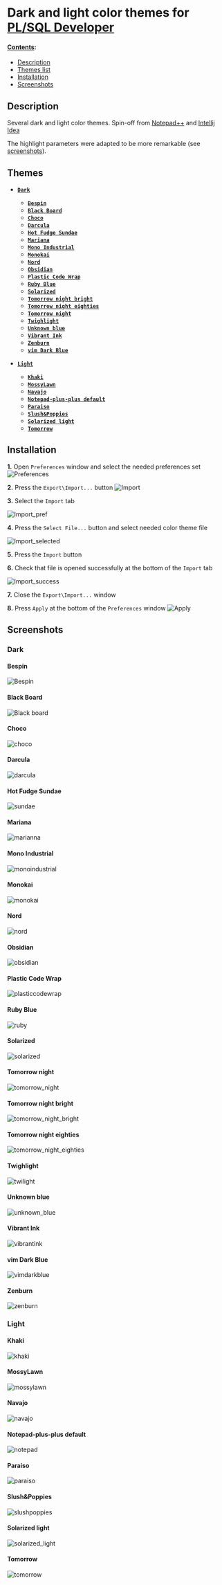 Dark and light color themes for [PL/SQL Developer](https://www.allroundautomations.com)
===============================================


#### <u>Contents</u>:
* [Description](#description)
* [Themes list](#themes)
* [Installation](#installation)
* [Screenshots](#screenshots)

Description
------------
Several dark and light color themes. Spin-off from [Notepad++](https://notepad-plus-plus.org) and [Intellij Idea](https://www.jetbrains.com/idea/)

The highlight parameters were adapted to be more remarkable (see [screenshots](#screenshots)).


Themes
-------

* **[`Dark`](#dark)**
  * **[`Bespin`](#bespin)** 
  * **[`Black Board`](#black-board)**
  * **[`Choco`](#choco)**
  * **[`Darcula`](#darcula)**
  * **[`Hot Fudge Sundae`](#hot-fudge-sundae)**
  * **[`Mariana`](#mariana)**
  * **[`Mono Industrial`](#mono-industrial)**
  * **[`Monokai`](#monokai)**
  * **[`Nord`](#nord)**
  * **[`Obsidian`](#obsidian)**
  * **[`Plastic Code Wrap`](#plastic-code-wrap)**
  * **[`Ruby Blue`](#ruby-blue)**
  * **[`Solarized`](#solarized)**
  * **[`Tomorrow night bright`](#tomorrow-night-bright)**
  * **[`Tomorrow night eighties`](#tomorrow-night-eighties)**
  * **[`Tomorrow night`](#tomorrow-night)**
  * **[`Twighlight`](#twighlight)**
  * **[`Unknown blue`](#unknown-blue)**
  * **[`Vibrant Ink`](#vibrant-ink)**
  * **[`Zenburn`](#zenburn)**
  * **[`vim Dark Blue`](#vim-dark-blue)**
  
* **[`Light`](#light)**
  * **[`Khaki`](#khaki)**
  * **[`MossyLawn`](#mossylawn)**
  * **[`Navajo`](#navajo)**
  * **[`Notepad-plus-plus default`](#notepad-plus-plus-default)**
  * **[`Paraiso`](#paraiso)**
  * **[`Slush&Poppies`](#slushpoppies)**
  * **[`Solarized light`](#solarized-light)**
  * **[`Tomorrow`](#tomorrow)**




Installation
------------

**1.** Open `Preferences` window and select the needed preferences set
![Preferences](https://user-images.githubusercontent.com/48009525/53730480-825fb080-3e91-11e9-807b-54a369494225.png)

**2.** Press the `Export\Import...` button
![Import](https://user-images.githubusercontent.com/48009525/53729804-acb06e80-3e8f-11e9-80f7-b413a7dd1272.png)

**3.** Select the `Import` tab

![Import_pref](https://user-images.githubusercontent.com/48009525/53729848-c8b41000-3e8f-11e9-9808-70dfbaf62932.png)


**4.** Press the `Select File...` button and select needed color theme file

![Import_selected](https://user-images.githubusercontent.com/48009525/53729888-de293a00-3e8f-11e9-8a9a-00aeab6f4407.png)

**5.** Press the `Import` button


**6.** Check that file is opened successfully at the bottom of the `Import` tab

![Import_success](https://user-images.githubusercontent.com/48009525/53729936-fa2cdb80-3e8f-11e9-84f3-9266f790228f.png)

**7.** Close the `Export\Import...` window

**8.** Press `Apply` at the bottom of the `Preferences` window
![Apply](https://user-images.githubusercontent.com/48009525/53729952-06189d80-3e90-11e9-9aea-26572a766238.png)


Screenshots
------------
### Dark

#### Bespin
![Bespin](https://user-images.githubusercontent.com/48009525/53730552-b89d3000-3e91-11e9-82b3-d7bfcc4bb152.png)

#### Black Board
![Black board](https://user-images.githubusercontent.com/48009525/53730568-c652b580-3e91-11e9-9333-98f5d5f3df5c.png)

#### Choco
![choco](https://user-images.githubusercontent.com/48009525/53730846-7d4f3100-3e92-11e9-9d71-53d4904cb9cc.png)

#### Darcula
![darcula](https://user-images.githubusercontent.com/48009525/53730847-7de7c780-3e92-11e9-9c22-dfb6d8f8405d.png)

#### Hot Fudge Sundae
![sundae](https://user-images.githubusercontent.com/48009525/53730832-7a544080-3e92-11e9-9d89-80b5507cfa92.png)

#### Mariana
![marianna](https://user-images.githubusercontent.com/48009525/78808161-175aa480-79d6-11ea-9a8c-2206c79bfd34.png)

#### Mono Industrial
![monoindustrial](https://user-images.githubusercontent.com/48009525/53730848-7e805e00-3e92-11e9-961a-e354052f5474.png)

#### Monokai
![monokai](https://user-images.githubusercontent.com/48009525/53730817-76282300-3e92-11e9-885e-15fab1438034.png)

#### Nord
![nord](https://user-images.githubusercontent.com/48009525/78808168-19246800-79d6-11ea-940e-de6108555d6b.png)

#### Obsidian
![obsidian](https://user-images.githubusercontent.com/48009525/53730820-77595000-3e92-11e9-8ccc-c89c7a96f9a4.png)

#### Plastic Code Wrap
![plasticcodewrap](https://user-images.githubusercontent.com/48009525/53730821-77595000-3e92-11e9-891c-fda93a9e98dd.png)

#### Ruby Blue
![ruby](https://user-images.githubusercontent.com/48009525/53730827-79231380-3e92-11e9-8406-e7f37438e40e.png)

#### Solarized
![solarized](https://user-images.githubusercontent.com/48009525/53730830-79bbaa00-3e92-11e9-9bfd-ff0ad7a1532f.png)

#### Tomorrow night
![tomorrow_night](https://user-images.githubusercontent.com/48009525/78808137-1295f080-79d6-11ea-845e-b95db1d3394d.png)

#### Tomorrow night bright
![tomorrow_night_bright](https://user-images.githubusercontent.com/48009525/78808140-132e8700-79d6-11ea-8b50-e1e28b3ba834.png)

#### Tomorrow night eighties
![tomorrow_night_eighties](https://user-images.githubusercontent.com/48009525/78808145-13c71d80-79d6-11ea-99ce-95fc520f9c0a.png)

#### Twighlight
![twilight](https://user-images.githubusercontent.com/48009525/53730839-7c1e0400-3e92-11e9-8734-0987f2014a30.png)

#### Unknown blue
![unknown_blue](https://user-images.githubusercontent.com/48009525/78808148-145fb400-79d6-11ea-8658-fabf7252b0ae.png)

#### Vibrant Ink
![vibrantink](https://user-images.githubusercontent.com/48009525/53730842-7c1e0400-3e92-11e9-8660-76a1560156c7.png)

#### vim Dark Blue
![vimdarkblue](https://user-images.githubusercontent.com/48009525/53730843-7cb69a80-3e92-11e9-9cbf-6143b842e474.png)

#### Zenburn
![zenburn](https://user-images.githubusercontent.com/48009525/53730845-7d4f3100-3e92-11e9-8dbe-6c62b6159695.png)


### Light

#### Khaki
![khaki](https://user-images.githubusercontent.com/48009525/78808151-14f84a80-79d6-11ea-8e70-8db281da8ff6.png)

#### MossyLawn
![mossylawn](https://user-images.githubusercontent.com/48009525/78808164-17f33b00-79d6-11ea-8bde-7da22dc8eb7b.png)

#### Navajo
![navajo](https://user-images.githubusercontent.com/48009525/78808166-188bd180-79d6-11ea-9309-6b4d8b7364bf.png)

#### Notepad-plus-plus default
![notepad](https://user-images.githubusercontent.com/48009525/78808169-19bcfe80-79d6-11ea-8ce6-c245ee34e8f5.png)

#### Paraiso
![paraiso](https://user-images.githubusercontent.com/48009525/78808170-1a559500-79d6-11ea-9171-7cb205c54402.png)

#### Slush&Poppies
![slushpoppies](https://user-images.githubusercontent.com/48009525/78808129-10339680-79d6-11ea-8322-fbd04030e2a8.png)

#### Solarized light
![solarized_light](https://user-images.githubusercontent.com/48009525/78808132-11fd5a00-79d6-11ea-91a5-ec864bf45be1.png)

#### Tomorrow
![tomorrow](https://user-images.githubusercontent.com/48009525/78808134-1295f080-79d6-11ea-8134-bd0d878537a5.png)

